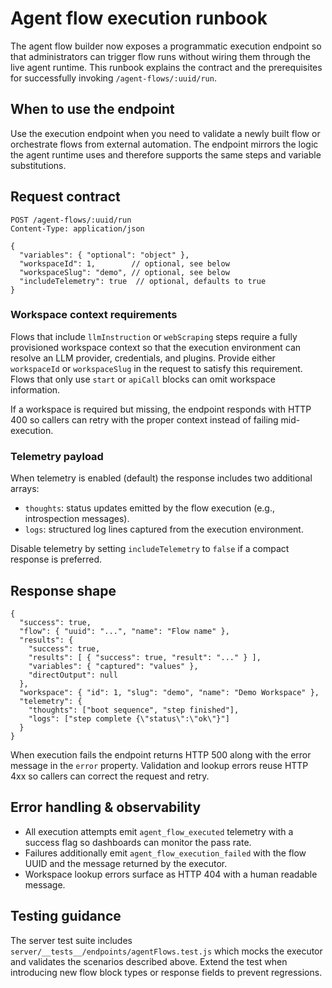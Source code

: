 # Agent flow execution runbook

The agent flow builder now exposes a programmatic execution endpoint so that
administrators can trigger flow runs without wiring them through the live agent
runtime. This runbook explains the contract and the prerequisites for
successfully invoking `/agent-flows/:uuid/run`.

## When to use the endpoint

Use the execution endpoint when you need to validate a newly built flow or
orchestrate flows from external automation. The endpoint mirrors the logic the
agent runtime uses and therefore supports the same steps and variable
substitutions.

## Request contract

```
POST /agent-flows/:uuid/run
Content-Type: application/json

{
  "variables": { "optional": "object" },
  "workspaceId": 1,        // optional, see below
  "workspaceSlug": "demo", // optional, see below
  "includeTelemetry": true  // optional, defaults to true
}
```

### Workspace context requirements

Flows that include `llmInstruction` or `webScraping` steps require a fully
provisioned workspace context so that the execution environment can resolve an
LLM provider, credentials, and plugins. Provide either `workspaceId` or
`workspaceSlug` in the request to satisfy this requirement. Flows that only use
`start` or `apiCall` blocks can omit workspace information.

If a workspace is required but missing, the endpoint responds with HTTP 400 so
callers can retry with the proper context instead of failing mid-execution.

### Telemetry payload

When telemetry is enabled (default) the response includes two additional arrays:

- `thoughts`: status updates emitted by the flow execution (e.g., introspection
  messages).
- `logs`: structured log lines captured from the execution environment.

Disable telemetry by setting `includeTelemetry` to `false` if a compact response
is preferred.

## Response shape

```
{
  "success": true,
  "flow": { "uuid": "...", "name": "Flow name" },
  "results": {
    "success": true,
    "results": [ { "success": true, "result": "..." } ],
    "variables": { "captured": "values" },
    "directOutput": null
  },
  "workspace": { "id": 1, "slug": "demo", "name": "Demo Workspace" },
  "telemetry": {
    "thoughts": ["boot sequence", "step finished"],
    "logs": ["step complete {\"status\":\"ok\"}"]
  }
}
```

When execution fails the endpoint returns HTTP 500 along with the error message
in the `error` property. Validation and lookup errors reuse HTTP 4xx so callers
can correct the request and retry.

## Error handling & observability

- All execution attempts emit `agent_flow_executed` telemetry with a success
  flag so dashboards can monitor the pass rate.
- Failures additionally emit `agent_flow_execution_failed` with the flow UUID
  and the message returned by the executor.
- Workspace lookup errors surface as HTTP 404 with a human readable message.

## Testing guidance

The server test suite includes `server/__tests__/endpoints/agentFlows.test.js`
which mocks the executor and validates the scenarios described above. Extend the
test when introducing new flow block types or response fields to prevent
regressions.
